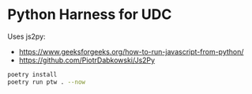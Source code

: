 # Python Harness for UDC

Uses js2py:

* <https://www.geeksforgeeks.org/how-to-run-javascript-from-python/>
* <https://github.com/PiotrDabkowski/Js2Py>

```bash
poetry install
poetry run ptw . --now
```
